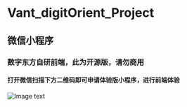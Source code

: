 # Vant_digitOrient_Project
## 微信小程序
### 数字东方自研前端，此为开源版，请勿商用
#### 打开微信扫描下方二维码即可申请体验版小程序，进行前端体验
![Image text](https://z3.ax1x.com/2021/08/13/fr3uMd.jpg)
